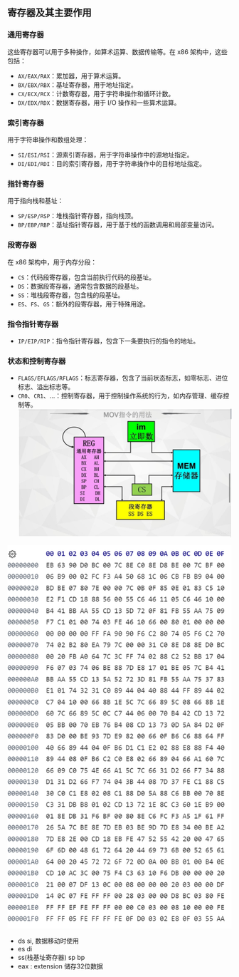 
## 寄存器及其主要作用
### 通用寄存器
这些寄存器可以用于多种操作，如算术运算、数据传输等。在 x86 架构中，这些包括：

-   `AX/EAX/RAX`：累加器，用于算术运算。
-   `BX/EBX/RBX`：基址寄存器，用于地址指定。
-   `CX/ECX/RCX`：计数寄存器，用于字符串操作和循环计数。
-   `DX/EDX/RDX`：数据寄存器，用于 I/O 操作和一些算术运算。

### 索引寄存器

用于字符串操作和数组处理：

-   `SI/ESI/RSI`：源索引寄存器，用于字符串操作中的源地址指定。
-   `DI/EDI/RDI`：目的索引寄存器，用于字符串操作中的目标地址指定。

### 指针寄存器

用于指向栈和基址：

-   `SP/ESP/RSP`：堆栈指针寄存器，指向栈顶。
-   `BP/EBP/RBP`：基址指针寄存器，用于基于栈的函数调用和局部变量访问。

### 段寄存器

在 x86 架构中，用于内存分段：

-   `CS`：代码段寄存器，包含当前执行代码的段基址。
-   `DS`：数据段寄存器，通常包含数据的段基址。
-   `SS`：堆栈段寄存器，包含栈的段基址。
-   `ES`、`FS`、`GS`：额外的段寄存器，用于特殊用途。

### 指令指针寄存器

-   `IP/EIP/RIP`：指令指针寄存器，包含下一条要执行的指令的地址。

### 状态和控制寄存器

-   `FLAGS/EFLAGS/RFLAGS`：标志寄存器，包含了当前状态标志，如零标志、进位标志、溢出标志等。
-   `CR0`、`CR1`、…：控制寄存器，用于控制操作系统的行为，如内存管理、缓存控制等。
![输入图片说明](/imgs/2024-03-13/74TD7MB7AQE9YFm1.png)


![输入图片说明](/imgs/2024-03-21/hhsZ0bmGUW4RJ5oK.png)

- ds si, 数据移动时使用
- es di
- ss(栈基址寄存器) sp bp 
- eax : extension 储存32位数据
<!--stackedit_data:
eyJoaXN0b3J5IjpbLTM0NTk1ODY2NiwtOTI0MTYxNTY5LC0yMD
gzMjcyMTkyLC0xOTgwMjU1NjM1XX0=
-->